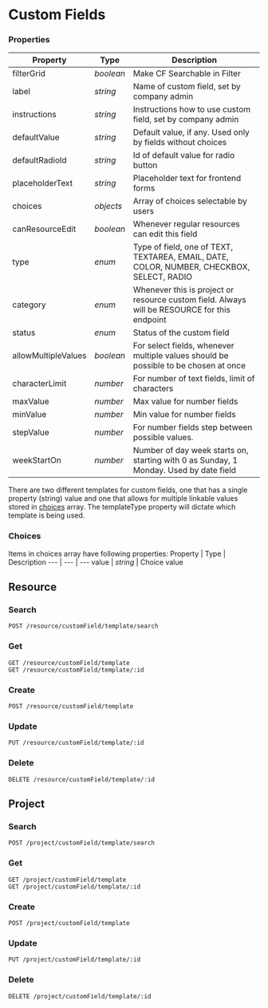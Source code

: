 # Custom Fields

### Properties
Property | Type | Description
--- | --- | ---
filterGrid | *boolean* | Make CF Searchable in Filter
label | *string* | Name of custom field, set by company admin
instructions | *string* | Instructions how to use custom field, set by company admin
defaultValue | *string* | Default value, if any. Used only by fields without choices
defaultRadioId | *string* | Id of default value for radio button
placeholderText | *string* | Placeholder text for frontend forms
choices | *objects* | Array of choices selectable by users
canResourceEdit | *boolean* | Whenever regular resources can edit this field
type | *enum* | Type of field, one of TEXT, TEXTAREA, EMAIL, DATE, COLOR, NUMBER, CHECKBOX, SELECT, RADIO
category | *enum* | Whenever this is project or resource custom field. Always will be RESOURCE for this endpoint
status | *enum* | Status of the custom field
allowMultipleValues | *boolean* | For select fields, whenever multiple values should be possible to be chosen at once
characterLimit | *number* | For number of text fields, limit of characters
maxValue | *number* | Max value for number fields
minValue | *number* | Min value for number fields
stepValue | *number* | For number fields step between possible values.
weekStartOn | *number* | Number of day week starts on, starting with 0 as Sunday, 1 Monday. Used by date field

There are two different templates for custom fields, one that has a single property (string) value and one that allows for multiple linkable values stored in [choices](#Choices) array. The templateType property will dictate which template is being used.

### Choices

Items in choices array have following properties:
Property | Type | Description
--- | --- | ---
value | *string* | Choice value

## Resource

### Search
```
POST /resource/customField/template/search
```

### Get
```
GET /resource/customField/template
GET /resource/customField/template/:id
```

### Create
```
POST /resource/customField/template
```

### Update
```
PUT /resource/customField/template/:id
```

### Delete
```
DELETE /resource/customField/template/:id
```


## Project

### Search
```
POST /project/customField/template/search
```

### Get
```
GET /project/customField/template
GET /project/customField/template/:id
```

### Create
```
POST /project/customField/template
```

### Update
```
PUT /project/customField/template/:id
```

### Delete
```
DELETE /project/customField/template/:id
```
